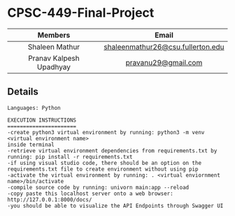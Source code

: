 # CPSC-449-Final-Project
|     Members                |                 Email                 |
| :------------------------: | :-----------------------------------: |
|  Shaleen Mathur            |   shaleenmathur26@csu.fullerton.edu   |
|  Pranav Kalpesh Upadhyay   |   pravanu29@gmail.com                 | 


## Details

```
Languages: Python

EXECUTION INSTRUCTIONS
======================
-create python3 virtual environment by running: python3 -m venv <virtual environment name>
inside terminal
-retrieve virtual environment dependencies from requirements.txt by running: pip install -r requirements.txt
-if using visual studio code, there should be an option on the requirements.txt file to create environment without using pip 
-activate the virtual environment by running: . <virtual enviornment name>/bin/activate
-compile source code by running: univorn main:app --reload
-copy paste this localhost server onto a web browser: http://127.0.0.1:8000/docs/
-you should be able to visualize the API Endpoints through Swagger UI 
```
